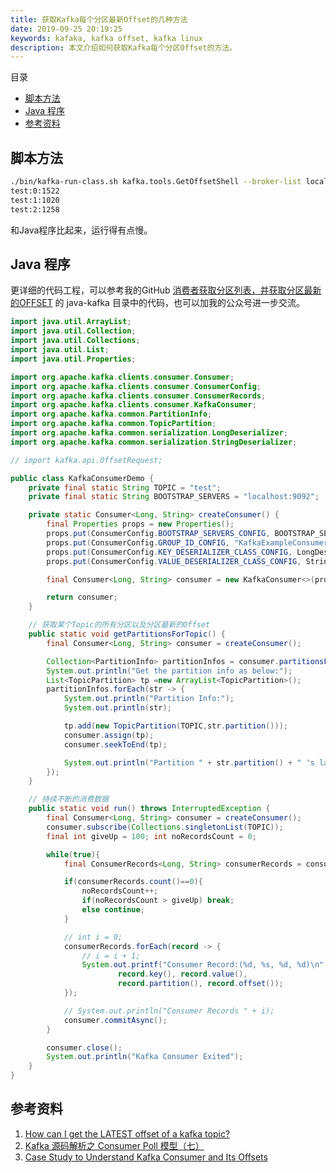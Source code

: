 ```yaml
---
title: 获取Kafka每个分区最新Offset的几种方法
date: 2019-09-25 20:19:25
keywords: kafaka, kafka offset, kafka linux
description: 本文介绍如何获取Kafka每个分区Offset的方法。
---
```


目录

* [脚本方法](#脚本方法)
* [Java 程序](#java-程序)
* [参考资料](#参考资料)



## 脚本方法
```bash
./bin/kafka-run-class.sh kafka.tools.GetOffsetShell --broker-list localhost:9092 --topic test
test:0:1522
test:1:1020
test:2:1258
```
和Java程序比起来，运行得有点慢。

## Java 程序
更详细的代码工程，可以参考我的GitHub [消费者获取分区列表，并获取分区最新的OFFSET](https://github.com/cocowool/code-space) 的 java-kafka 目录中的代码，也可以加我的公众号进一步交流。

```java
import java.util.ArrayList;
import java.util.Collection;
import java.util.Collections;
import java.util.List;
import java.util.Properties;

import org.apache.kafka.clients.consumer.Consumer;
import org.apache.kafka.clients.consumer.ConsumerConfig;
import org.apache.kafka.clients.consumer.ConsumerRecords;
import org.apache.kafka.clients.consumer.KafkaConsumer;
import org.apache.kafka.common.PartitionInfo;
import org.apache.kafka.common.TopicPartition;
import org.apache.kafka.common.serialization.LongDeserializer;
import org.apache.kafka.common.serialization.StringDeserializer;

// import kafka.api.OffsetRequest;

public class KafkaConsumerDemo {
    private final static String TOPIC = "test";
    private final static String BOOTSTRAP_SERVERS = "localhost:9092";

    private static Consumer<Long, String> createConsumer() {
        final Properties props = new Properties();
        props.put(ConsumerConfig.BOOTSTRAP_SERVERS_CONFIG, BOOTSTRAP_SERVERS);
        props.put(ConsumerConfig.GROUP_ID_CONFIG, "KafkaExampleConsumer");
        props.put(ConsumerConfig.KEY_DESERIALIZER_CLASS_CONFIG, LongDeserializer.class.getName());
        props.put(ConsumerConfig.VALUE_DESERIALIZER_CLASS_CONFIG, StringDeserializer.class.getName());

        final Consumer<Long, String> consumer = new KafkaConsumer<>(props);

        return consumer;
    }

    // 获取某个Topic的所有分区以及分区最新的Offset
    public static void getPartitionsForTopic() {
        final Consumer<Long, String> consumer = createConsumer();

        Collection<PartitionInfo> partitionInfos = consumer.partitionsFor(TOPIC);
        System.out.println("Get the partition info as below:");
        List<TopicPartition> tp =new ArrayList<TopicPartition>();
        partitionInfos.forEach(str -> {
            System.out.println("Partition Info:");
            System.out.println(str);

            tp.add(new TopicPartition(TOPIC,str.partition()));
            consumer.assign(tp);
            consumer.seekToEnd(tp);

            System.out.println("Partition " + str.partition() + " 's latest offset is '" + consumer.position(new TopicPartition(TOPIC, str.partition())));
        });
    }

    // 持续不断的消费数据
    public static void run() throws InterruptedException {
        final Consumer<Long, String> consumer = createConsumer();
        consumer.subscribe(Collections.singletonList(TOPIC));
        final int giveUp = 100; int noRecordsCount = 0;

        while(true){
            final ConsumerRecords<Long, String> consumerRecords = consumer.poll(1000);

            if(consumerRecords.count()==0){
                noRecordsCount++;
                if(noRecordsCount > giveUp) break;
                else continue;
            }

            // int i = 0;
            consumerRecords.forEach(record -> {
                // i = i + 1;
                System.out.printf("Consumer Record:(%d, %s, %d, %d)\n",
                        record.key(), record.value(),
                        record.partition(), record.offset());
            });

            // System.out.println("Consumer Records " + i);
            consumer.commitAsync();
        }

        consumer.close();
        System.out.println("Kafka Consumer Exited");
    }    
}
```

## 参考资料

1. [How can I get the LATEST offset of a kafka topic?](https://stackoverflow.com/questions/38428196/how-can-i-get-the-latest-offset-of-a-kafka-topic)
2. [Kafka 源码解析之 Consumer Poll 模型（七）](https://matt33.com/2017/11/11/consumer-pollonce/)
3. [Case Study to Understand Kafka Consumer and Its Offsets](https://dzone.com/articles/case-study-to-understand-kafka-consumer-and-its-of)











